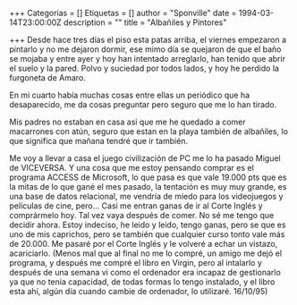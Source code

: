 +++
Categorias = []
Etiquetas = []
author = "Sponville"
date = 1994-03-14T23:00:00Z
description = ""
title = "Albañiles y Pintores"

+++
Desde hace tres días el piso esta patas arriba, el viernes empezaron a pintarlo y no me dejaron dormir, ese mimo día se quejaron de que el baño se mojaba y entre ayer y hoy han intentado arreglarlo, han tenido que abrir el suelo y la pared. Polvo y suciedad por todos lados, y hoy he perdido la furgoneta de Amaro.

En mi cuarto había muchas cosas entre ellas un periódico que ha desaparecido, me da cosas preguntar pero seguro que me lo han tirado.

Mis padres no estaban en casa asi que me he quedado a comer macarrones con atún, seguro que estan en la playa también de albañiles, lo que significa que mañana tendré que ir también.

Me voy a llevar a casa el juego civilización de PC me lo ha pasado Miguel de VICEVERSA. Y una cosa que me estoy pensando comprar es el programa ACCESS de Microsoft, lo que pasa es que vale 19.000 pts que es la mitas de lo que gané el mes pasado, la tentación es muy muy grande, es una base de datos relacional, me vendría de miedo para los videojuegos y películas de cine, pero... Casi me entran ganas de ir al Corte Inglés y comprármelo hoy. Tal vez vaya después de comer. No sé me tengo que decidir ahora. Estoy indeciso, he leido y leido, tengo ganas, pero se que es uno de mis caprichos, pero se también que cualquier curso tonto vale más de 20.000. Me pasaré por el Corte Inglés y le volveré a echar un vistazo, acariciarlo. (Menos mal que al final no me lo compré, un amigo me dejó el programa, y después me compré el libro en Virgin, pero al intalarlo y después de una semana vi como el ordenador era incapaz de gestionarlo ya que no tenia capacidad, de todas formas lo tengo instalado, y el libro esta ahí, algún día cuando cambie de ordenador, lo utilizaré. 16/10/95)